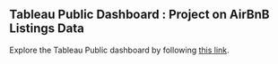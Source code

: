 ## Tableau Public Dashboard : Project on AirBnB Listings Data

Explore the Tableau Public dashboard by following [this link](https://public.tableau.com/shared/SG3CZG75Q?:display_count=n&:origin=viz_share_link).
